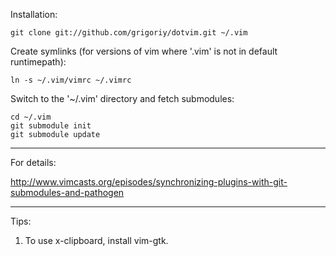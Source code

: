 Installation:

	git clone git://github.com/grigoriy/dotvim.git ~/.vim

Create symlinks (for versions of vim where '.vim' is not in default runtimepath):
	
	ln -s ~/.vim/vimrc ~/.vimrc

Switch to the '~/.vim' directory and fetch submodules:

	cd ~/.vim
	git submodule init
	git submodule update

---------------------------------------------------------------------------------

For details:

http://www.vimcasts.org/episodes/synchronizing-plugins-with-git-submodules-and-pathogen

---------------------------------------------------------------------------------

Tips:

1) To use x-clipboard, install vim-gtk.
